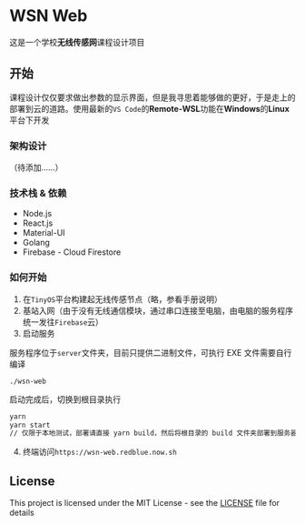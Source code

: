 # WSN Web

这是一个学校**无线传感网**课程设计项目

## 开始

课程设计仅仅要求做出参数的显示界面，但是我寻思着能够做的更好，于是走上的部署到云的道路。使用最新的`VS Code`的**Remote-WSL**功能在**Windows**的**Linux**平台下开发

### 架构设计

（待添加……）

### 技术栈 & 依赖

* Node.js
* React.js
* Material-UI
* Golang
* Firebase - Cloud Firestore

### 如何开始

1. 在`TinyOS`平台构建起无线传感节点（略，参看手册说明）
2. 基站入网（由于没有无线通信模块，通过串口连接至电脑，由电脑的服务程序统一发往`Firebase`云）
3. 启动服务

服务程序位于`server`文件夹，目前只提供二进制文件，可执行 EXE 文件需要自行编译

```
./wsn-web
```

启动完成后，切换到根目录执行

```bash
yarn
yarn start
// 仅限于本地测试，部署请直接 yarn build，然后将根目录的 build 文件夹部署到服务器
```

4. 终端访问`https://wsn-web.redblue.now.sh`

## License

This project is licensed under the MIT License - see the [LICENSE](LICENSE) file for details
